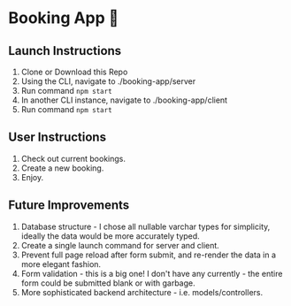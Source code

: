 # Booking App 📖

## Launch Instructions
1. Clone or Download this Repo
2. Using the CLI, navigate to ./booking-app/server 
3. Run command `npm start`
4. In another CLI instance, navigate to ./booking-app/client
5. Run command `npm start`

## User Instructions
1. Check out current bookings.
2. Create a new booking.
3. Enjoy.

## Future Improvements
1. Database structure - I chose all nullable varchar types for simplicity, ideally the data would be more accurately typed.
2. Create a single launch command for server and client.
3. Prevent full page reload after form submit, and re-render the data in a more elegant fashion.
4. Form validation - this is a big one! I don't have any currently - the entire form could be submitted blank or with garbage.
5. More sophisticated backend architecture - i.e. models/controllers.
